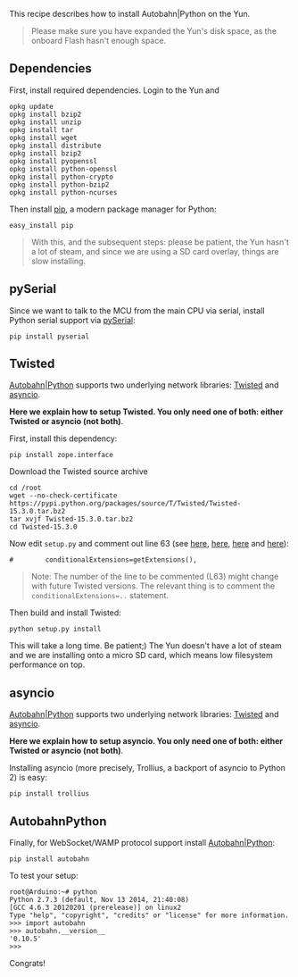 This recipe describes how to install Autobahn|Python on the Yun.

> Please make sure you have expanded the Yun's disk space, as the onboard Flash hasn't enough space.

## Dependencies

First, install required dependencies. Login to the Yun and

```console
opkg update
opkg install bzip2
opkg install unzip
opkg install tar
opkg install wget
opkg install distribute
opkg install bzip2
opkg install pyopenssl
opkg install python-openssl
opkg install python-crypto
opkg install python-bzip2
opkg install python-ncurses
```

Then install [pip](https://pip.pypa.io/), a modern package manager for Python:

```console
easy_install pip
```

> With this, and the subsequent steps: please be patient, the Yun hasn't a lot of steam, and since we are using a SD card overlay, things are slow installing.


## pySerial

Since we want to talk to the MCU from the main CPU via serial, install Python serial support via [pySerial](https://pypi.python.org/pypi/pyserial):

```console
pip install pyserial
```


## Twisted

[Autobahn|Python](http://autobahn.ws/python/) supports two underlying network libraries: [Twisted](http://twistedmatrix.com/) and [asyncio](https://docs.python.org/3.4/library/asyncio.html).

**Here we explain how to setup Twisted. You only need one of both: either Twisted or asyncio (not both)**.

First, install this dependency:

```console
pip install zope.interface
```

Download the Twisted source archive

```console
cd /root
wget --no-check-certificate https://pypi.python.org/packages/source/T/Twisted/Twisted-15.3.0.tar.bz2
tar xvjf Twisted-15.3.0.tar.bz2
cd Twisted-15.3.0
```

Now edit `setup.py` and comment out line 63 (see [here](http://stackoverflow.com/a/5128593/884770), [here](https://twistedmatrix.com/trac/ticket/6853), [here](https://twistedmatrix.com/trac/ticket/3586) and [here](https://twistedmatrix.com/trac/ticket/6831)):

    #        conditionalExtensions=getExtensions(),

> Note: The number of the line to be commented (L63) might change with future Twisted versions. The relevant thing is to comment the `conditionalExtensions=..` statement.
>  

Then build and install Twisted:

```console
python setup.py install
```

This will take a long time. Be patient;) The Yun doesn't have a lot of steam and we are installing onto a micro SD card, which means low filesystem performance on top.


## asyncio

[Autobahn|Python](http://autobahn.ws/python/) supports two underlying network libraries: [Twisted](http://twistedmatrix.com/) and [asyncio](https://docs.python.org/3.4/library/asyncio.html).

**Here we explain how to setup asyncio. You only need one of both: either Twisted or asyncio (not both)**.

Installing asyncio (more precisely, Trollius, a backport of asyncio to Python 2) is easy:

```console
pip install trollius
```


## AutobahnPython

Finally, for WebSocket/WAMP protocol support install [Autobahn|Python](https://pypi.python.org/pypi/autobahn/):

```console
pip install autobahn
```

To test your setup:

```console
root@Arduino:~# python
Python 2.7.3 (default, Nov 13 2014, 21:40:08) 
[GCC 4.6.3 20120201 (prerelease)] on linux2
Type "help", "copyright", "credits" or "license" for more information.
>>> import autobahn
>>> autobahn.__version__
'0.10.5'
>>> 
```

Congrats!
